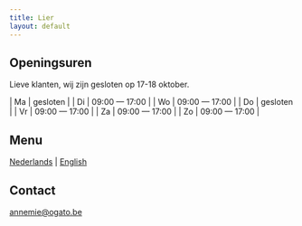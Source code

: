 ```yaml
---
title: Lier
layout: default
---
```


## Openingsuren

Lieve klanten, wij zijn gesloten op 17-18 oktober.

| Ma | gesloten |
| Di | 09:00 &mdash; 17:00 |
| Wo | 09:00 &mdash; 17:00 |
| Do | gesloten |
| Vr | 09:00 &mdash; 17:00 |
| Za | 09:00 &mdash; 17:00 |
| Zo | 09:00 &mdash; 17:00 |

## Menu

[Nederlands](/menu/Menu2_20231010.pdf) | [English](/menu/Menu2_20231010_en.pdf)

## Contact

[annemie@ogato.be](mailto:annemie@ogato.be)
